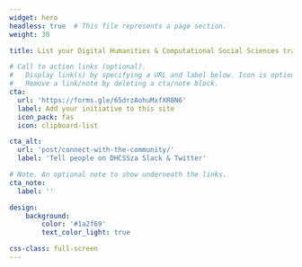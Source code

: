 ```yaml
---
widget: hero
headless: true  # This file represents a page section.
weight: 30

title: List your Digital Humanities & Computational Social Sciences training initiatives or communities here!

# Call to action links (optional).
#   Display link(s) by specifying a URL and label below. Icon is optional for `cta`.
#   Remove a link/note by deleting a cta/note block.
cta:
  url: 'https://forms.gle/65drzAohuMxfXR8N6'
  label: Add your initiative to this site
  icon_pack: fas
  icon: clipboard-list

cta_alt:
  url: 'post/connect-with-the-community/'
  label: 'Tell people on DHCSSza Slack & Twitter'

# Note. An optional note to show underneath the links.
cta_note:
  label: ''

design:
    background:
        color: '#1a2f69'
        text_color_light: true

css-class: full-screen
---
```



